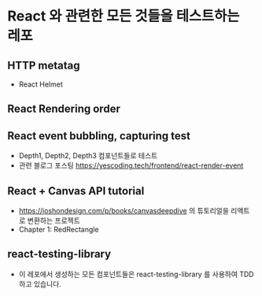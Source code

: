 # React 와 관련한 모든 것들을 테스트하는 레포


## HTTP metatag
- React Helmet

## React Rendering order 
## React event bubbling, capturing test 
- Depth1, Depth2, Depth3 컴포넌트들로 테스트
- 관련 블로그 포스팅 https://yescoding.tech/frontend/react-render-event

## React + Canvas API tutorial
- https://joshondesign.com/p/books/canvasdeepdive 의 튜토리얼을 리액트로 변환하는 프로젝트
- Chapter 1: RedRectangle

## react-testing-library
- 이 레포에서 생성하는 모든 컴포넌트들은 react-testing-library 를 사용하여 TDD 하고 있습니다.
